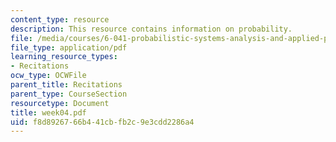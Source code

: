 ```yaml
---
content_type: resource
description: This resource contains information on probability.
file: /media/courses/6-041-probabilistic-systems-analysis-and-applied-probability-spring-2006/f8d8926766b441cbfb2c9e3cdd2286a4_week04.pdf
file_type: application/pdf
learning_resource_types:
- Recitations
ocw_type: OCWFile
parent_title: Recitations
parent_type: CourseSection
resourcetype: Document
title: week04.pdf
uid: f8d89267-66b4-41cb-fb2c-9e3cdd2286a4
---
```

